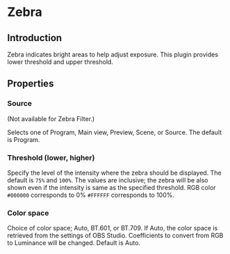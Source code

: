 # Zebra

## Introduction

Zebra indicates bright areas to help adjust exposure.
This plugin provides lower threshold and upper threshold.

## Properties

### Source
(Not available for Zebra Filter.)

Selects one of Program, Main view, Preview, Scene, or Source.
The default is Program.

### Threshold (lower, higher)

Specify the level of the intensity where the zebra should be displayed.
The default is `75%` and `100%`.
The values are inclusive; the zebra will be also shown even if the intensity is same as the specified threshold.
RGB color `#000000` corresponds to 0% `#FFFFFF` corresponds to 100%.

### Color space

Choice of color space; Auto, BT.601, or BT.709.
If Auto, the color space is retrieved from the settings of OBS Studio.
Coefficients to convert from RGB to Luminance will be changed.
Default is Auto.
